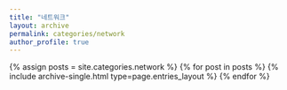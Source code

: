 ```yaml
---
title: "네트워크"
layout: archive
permalink: categories/network
author_profile: true
---
```


 {% assign posts = site.categories.network %}
 {% for post in posts %} {% include archive-single.html type=page.entries_layout %} {% endfor %}

